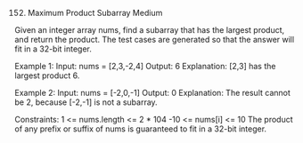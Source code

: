 152. Maximum Product Subarray
Medium

Given an integer array nums, find a subarray that has the largest product, and return the product.
The test cases are generated so that the answer will fit in a 32-bit integer.

Example 1:
Input: nums = [2,3,-2,4]
Output: 6
Explanation: [2,3] has the largest product 6.

Example 2:
Input: nums = [-2,0,-1]
Output: 0
Explanation: The result cannot be 2, because [-2,-1] is not a subarray.
 
Constraints:
1 <= nums.length <= 2 * 104
-10 <= nums[i] <= 10
The product of any prefix or suffix of nums is guaranteed to fit in a 32-bit integer.
